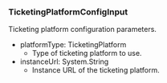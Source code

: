### TicketingPlatformConfigInput
Ticketing platform configuration parameters.

- platformType: TicketingPlatform
  - Type of ticketing platform to use.
- instanceUrl: System.String
  - Instance URL of the ticketing platform.
